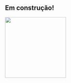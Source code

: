 ## Em construção!

<picture>
  <source
    srcset="https://github-readme-stats-ebon-theta-97.vercel.app/api?username=rodrigomaike&show_icons=true&theme=dark"
    media="(prefers-color-scheme: dark)"
  />
  <source
    srcset="https://github-readme-stats-ebon-theta-97.vercel.app/api?username=rodrigomaike&show_icons=true"
    media="(prefers-color-scheme: light), (prefers-color-scheme: no-preference)"
  />
  <img height=200 align="center" src="https://github-readme-stats-ebon-theta-97.vercel.app/api?username=rodrigomaike&show_icons=true" />
</picture>
